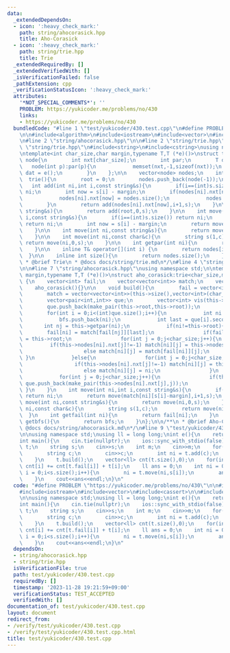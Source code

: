 ```yaml
---
data:
  _extendedDependsOn:
  - icon: ':heavy_check_mark:'
    path: string/ahocorasick.hpp
    title: Aho-Corasick
  - icon: ':heavy_check_mark:'
    path: string/trie.hpp
    title: Trie
  _extendedRequiredBy: []
  _extendedVerifiedWith: []
  _isVerificationFailed: false
  _pathExtension: cpp
  _verificationStatusIcon: ':heavy_check_mark:'
  attributes:
    '*NOT_SPECIAL_COMMENTS*': ''
    PROBLEM: https://yukicoder.me/problems/no/430
    links:
    - https://yukicoder.me/problems/no/430
  bundledCode: "#line 1 \"test/yukicoder/430.test.cpp\"\n#define PROBLEM \"https://yukicoder.me/problems/no/430\"\
    \n\n#include<algorithm>\n#include<iostream>\n#include<vector>\n#include<cassert>\n\
    \n#line 2 \"string/ahocorasick.hpp\"\n\n#line 2 \"string/trie.hpp\"\n\n#line 4\
    \ \"string/trie.hpp\"\n#include<string>\n#include<cstring>\nusing namespace std;\n\
    \ntemplate<int char_size,char margin,typename T,T (*e)()>\nstruct trie{\n    struct\
    \ node{\n        int nxt[char_size];\n        int par;\n        T dat;\n     \
    \   node(int p):par(p){\n            memset(nxt,-1,sizeof(nxt));\n           \
    \ dat = e();\n        }\n    };\n\n    vector<node> nodes;\n    int root;\n  \
    \  trie(){\n        root = 0;\n        nodes.push_back(node(-1));\n    }\n\n \
    \   int add(int ni,int i,const string&s){\n        if(i==(int)s.size()) return\
    \ ni;\n        int now = s[i] - margin;\n        if(nodes[ni].nxt[now]==-1){\n\
    \            nodes[ni].nxt[now] = nodes.size();\n            nodes.push_back(node(ni));\n\
    \        }\n        return add(nodes[ni].nxt[now],i+1,s);\n    }\n\n    int add(const\
    \ string&s){\n        return add(root,0,s);\n    }\n\n    int move(int ni,int\
    \ i,const string&s){\n        if(i==(int)s.size()) return ni;\n        if(ni==-1)\
    \ return ni;\n        int now = s[i] - margin;\n        return move(nodes[ni].nxt[now],i+1,s);\n\
    \    }\n\n    int move(int ni,const string&s){\n        return move(ni,0,s);\n\
    \    }\n\n    int move(int ni,const char&c){\n        string s(1,c);\n       \
    \ return move(ni,0,s);\n    }\n\n    int getpar(int ni){\n        return nodes[ni].par;\n\
    \    }\n\n    inline T& operator[](int i) {\n        return nodes[i].dat;\n  \
    \  }\n\n    inline int size(){\n        return nodes.size();\n    }\n};\n\n/**\n\
    \ * @brief Trie\n * @docs docs/string/trie.md\n*/\n#line 4 \"string/ahocorasick.hpp\"\
    \n\n#line 7 \"string/ahocorasick.hpp\"\nusing namespace std;\n\ntemplate<int char_size,int\
    \ margin,typename T,T (*e)()>\nstruct aho_corasick:trie<char_size,margin,T,e>\
    \ {\n    vector<int> fail;\n    vector<vector<int>> match;\n    vector<int> bfs;\n\
    \    aho_corasick(){}\n\n    void build(){\n        fail = vector<int>(this->size(),this->root);\n\
    \        match = vector<vector<int>>(this->size(),vector<int>(char_size,-1));\n\
    \        vector<pair<int,int>> que;\n        vector<int> vis(this->size(),0);\n\
    \        que.push_back(make_pair(this->root,this->root));\n        vis[0] = 1;\n\
    \        for(int i = 0;i<(int)que.size();i++){\n            int ni = que[i].first;\n\
    \            bfs.push_back(ni);\n            int last = que[i].second;\n     \
    \       int nj = this->getpar(ni);\n            if(ni!=this->root){\n        \
    \        fail[ni] = match[fail[nj]][last];\n                if(fail[ni]==ni) fail[ni]\
    \ = this->root;\n                for(int j = 0;j<char_size;j++){\n           \
    \         if(this->nodes[ni].nxt[j]!=-1) match[ni][j] = this->nodes[ni].nxt[j];\n\
    \                    else match[ni][j] = match[fail[ni]][j];\n               \
    \ }\n            }else{\n                for(int j = 0;j<char_size;j++){\n   \
    \                 if(this->nodes[ni].nxt[j]!=-1) match[ni][j] = this->nodes[ni].nxt[j];\n\
    \                    else match[ni][j] = ni;\n                }\n            }\n\
    \            for(int j = 0;j<char_size;j++){\n                if(this->nodes[ni].nxt[j]!=-1)\
    \ que.push_back(make_pair(this->nodes[ni].nxt[j],j));\n            }\n       \
    \ }\n    }\n    int move(int ni,int i,const string&s){\n        if(i==(int)s.size())\
    \ return ni;\n        return move(match[ni][s[i]-margin],i+1,s);\n    }\n    int\
    \ move(int ni,const string&s){\n        return move(ni,0,s);\n    }\n    int move(int\
    \ ni,const char&c){\n        string s(1,c);\n        return move(ni,0,s);\n  \
    \  }\n    int getfail(int ni){\n        return fail[ni];\n    }\n    vector<int>\
    \ getbfs(){\n        return bfs;\n    }\n};\n\n/**\n * @brief Aho-Corasick\n *\
    \ @docs docs/string/ahocorasick.md\n*/\n#line 9 \"test/yukicoder/430.test.cpp\"\
    \n\nusing namespace std;\nusing ll = long long;\nint e(){\n    return 0;\n}\n\n\
    int main(){\n    cin.tie(nullptr);\n    ios::sync_with_stdio(false);\n\n    aho_corasick<26,'A',int,e>\
    \ t;\n    string s;\n    cin>>s;\n    int m;\n    cin>>m;\n    for(int i = 0;i<m;i++){\n\
    \        string c;\n        cin>>c;\n        int ni = t.add(c);\n        t[ni]++;\n\
    \    }\n    t.build();\n    vector<ll> cnt(t.size(),0);\n    for(int i:t.getbfs())\
    \ cnt[i] += cnt[t.fail[i]] + t[i];\n    ll ans = 0;\n    int ni = 0;\n    for(int\
    \ i = 0;i<s.size();i++){\n        ni = t.move(ni,s[i]);\n        ans += cnt[ni];\n\
    \    }\n    cout<<ans<<endl;\n}\n"
  code: "#define PROBLEM \"https://yukicoder.me/problems/no/430\"\n\n#include<algorithm>\n\
    #include<iostream>\n#include<vector>\n#include<cassert>\n\n#include \"string/ahocorasick.hpp\"\
    \n\nusing namespace std;\nusing ll = long long;\nint e(){\n    return 0;\n}\n\n\
    int main(){\n    cin.tie(nullptr);\n    ios::sync_with_stdio(false);\n\n    aho_corasick<26,'A',int,e>\
    \ t;\n    string s;\n    cin>>s;\n    int m;\n    cin>>m;\n    for(int i = 0;i<m;i++){\n\
    \        string c;\n        cin>>c;\n        int ni = t.add(c);\n        t[ni]++;\n\
    \    }\n    t.build();\n    vector<ll> cnt(t.size(),0);\n    for(int i:t.getbfs())\
    \ cnt[i] += cnt[t.fail[i]] + t[i];\n    ll ans = 0;\n    int ni = 0;\n    for(int\
    \ i = 0;i<s.size();i++){\n        ni = t.move(ni,s[i]);\n        ans += cnt[ni];\n\
    \    }\n    cout<<ans<<endl;\n}\n"
  dependsOn:
  - string/ahocorasick.hpp
  - string/trie.hpp
  isVerificationFile: true
  path: test/yukicoder/430.test.cpp
  requiredBy: []
  timestamp: '2023-11-28 19:21:59+09:00'
  verificationStatus: TEST_ACCEPTED
  verifiedWith: []
documentation_of: test/yukicoder/430.test.cpp
layout: document
redirect_from:
- /verify/test/yukicoder/430.test.cpp
- /verify/test/yukicoder/430.test.cpp.html
title: test/yukicoder/430.test.cpp
---
```


